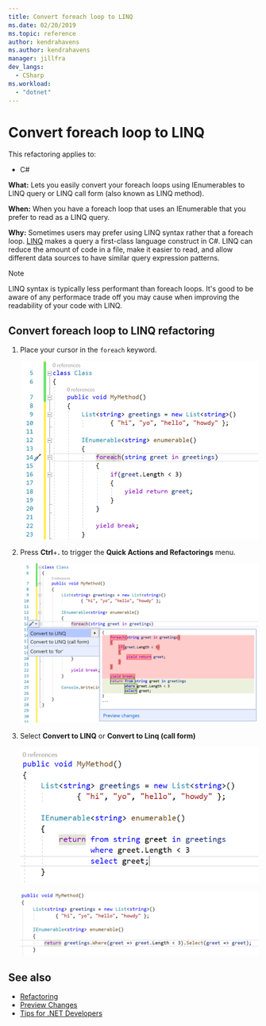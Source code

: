 ```yaml
---
title: Convert foreach loop to LINQ
ms.date: 02/20/2019
ms.topic: reference
author: kendrahavens
ms.author: kendrahavens
manager: jillfra
dev_langs:
  - CSharp
ms.workload:
  - "dotnet"
---
```

# Convert foreach loop to LINQ

This refactoring applies to:

- C#

**What:** Lets you easily convert your foreach loops using IEnumerables to LINQ query or LINQ call form (also known as LINQ method).

**When:** When you have a foreach loop that uses an IEnumerable that you prefer to read as a LINQ query.

**Why:** Sometimes users may prefer using LINQ syntax rather that a foreach loop. [LINQ](/dotnet/csharp/programming-guide/concepts/linq/introduction-to-linq) makes a query a first-class language construct in C#. LINQ can reduce the amount of code in a file, make it easier to read, and allow different data sources to have similar query expression patterns.

> [!NOTE]
> LINQ syntax is typically less performant than foreach loops. It's good to be aware of any performace trade off you may cause when improving the readability of your code with LINQ.

## Convert foreach loop to LINQ refactoring

1. Place your cursor in the `foreach` keyword.

    ![Foreach using IEnumerable](media/convert-foreach-to-LINQ.png)

2. Press **Ctrl**+**.** to trigger the **Quick Actions and Refactorings** menu.

   ![Convert to LINQ menu](media/convert-foreach-to-LINQ-codefix.png)

3. Select **Convert to LINQ** or **Convert to Linq (call form)**

   ![LINQ query result](media/convert-foreach-to-LINQ-result.png)
   
   ![LINQ call form result](media/convert-foreach-to-LINQ-callform-result.png)

## See also

- [Refactoring](../refactoring-in-visual-studio.md)
- [Preview Changes](../../ide/preview-changes.md)
- [Tips for .NET Developers](../visual-studio-2017-for-dotnet-developers)